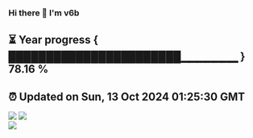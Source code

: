 ### Hi there 👋  I'm v6b  
⏳ Year progress { ███████████████████████▁▁▁▁▁▁▁ } 78.16 %
---
⏰ Updated on Sun, 13 Oct 2024 01:25:30 GMT
---
![](https://github-readme-stats.vercel.app/api?username=v6b&bg_color=30,e96443,904e95&title_color=fff&text_color=fff&layout=compact)
![](https://github-readme-stats.vercel.app/api/top-langs/?username=v6b&layout=compact&bg_color=30,e96443,904e95&title_color=fff&text_color=fff)  
![](https://gcore.jsdelivr.net/gh/v6b/v6b@main/assets/github-contribution-grid-snake.svg)

